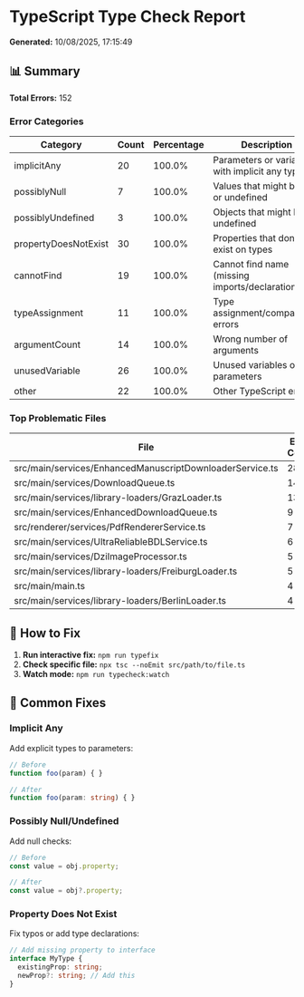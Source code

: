 # TypeScript Type Check Report

**Generated:** 10/08/2025, 17:15:49

## 📊 Summary

**Total Errors:** 152

### Error Categories

| Category | Count | Percentage | Description |
|----------|-------|------------|-------------|
| implicitAny | 20 | 100.0% | Parameters or variables with implicit any type |
| possiblyNull | 7 | 100.0% | Values that might be null or undefined |
| possiblyUndefined | 3 | 100.0% | Objects that might be undefined |
| propertyDoesNotExist | 30 | 100.0% | Properties that don't exist on types |
| cannotFind | 19 | 100.0% | Cannot find name (missing imports/declarations) |
| typeAssignment | 11 | 100.0% | Type assignment/compatibility errors |
| argumentCount | 14 | 100.0% | Wrong number of arguments |
| unusedVariable | 26 | 100.0% | Unused variables or parameters |
| other | 22 | 100.0% | Other TypeScript errors |

### Top Problematic Files

| File | Error Count |
|------|-------------|
| src/main/services/EnhancedManuscriptDownloaderService.ts | 28 |
| src/main/services/DownloadQueue.ts | 14 |
| src/main/services/library-loaders/GrazLoader.ts | 13 |
| src/main/services/EnhancedDownloadQueue.ts | 9 |
| src/renderer/services/PdfRendererService.ts | 7 |
| src/main/services/UltraReliableBDLService.ts | 6 |
| src/main/services/DziImageProcessor.ts | 5 |
| src/main/services/library-loaders/FreiburgLoader.ts | 5 |
| src/main/main.ts | 4 |
| src/main/services/library-loaders/BerlinLoader.ts | 4 |

## 🔧 How to Fix

1. **Run interactive fix:** `npm run typefix`
2. **Check specific file:** `npx tsc --noEmit src/path/to/file.ts`
3. **Watch mode:** `npm run typecheck:watch`

## 📝 Common Fixes

### Implicit Any
Add explicit types to parameters:
```typescript
// Before
function foo(param) { }

// After
function foo(param: string) { }
```

### Possibly Null/Undefined
Add null checks:
```typescript
// Before
const value = obj.property;

// After
const value = obj?.property;
```

### Property Does Not Exist
Fix typos or add type declarations:
```typescript
// Add missing property to interface
interface MyType {
  existingProp: string;
  newProp?: string; // Add this
}
```

